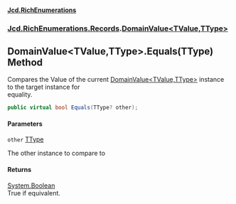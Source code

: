 #### [Jcd.RichEnumerations](index.md 'index')
### [Jcd.RichEnumerations.Records](Jcd.RichEnumerations.Records.md 'Jcd.RichEnumerations.Records').[DomainValue&lt;TValue,TType&gt;](DomainValue_TValue,TType_.md 'Jcd.RichEnumerations.Records.DomainValue<TValue,TType>')

## DomainValue<TValue,TType>.Equals(TType) Method

Compares the Value of the current [DomainValue&lt;TValue,TType&gt;](DomainValue_TValue,TType_.md 'Jcd.RichEnumerations.Records.DomainValue<TValue,TType>') instance to the target instance for  
equality.

```csharp
public virtual bool Equals(TType? other);
```
#### Parameters

<a name='Jcd.RichEnumerations.Records.DomainValue_TValue,TType_.Equals(TType).other'></a>

`other` [TType](DomainValue_TValue,TType_.md#Jcd.RichEnumerations.Records.DomainValue_TValue,TType_.TType 'Jcd.RichEnumerations.Records.DomainValue<TValue,TType>.TType')

The other instance to compare to

#### Returns
[System.Boolean](https://docs.microsoft.com/en-us/dotnet/api/System.Boolean 'System.Boolean')  
True if equivalent.